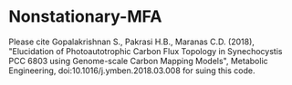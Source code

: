 # Nonstationary-MFA
Please cite Gopalakrishnan S., Pakrasi H.B., Maranas C.D. (2018), "Elucidation of Photoautotrophic Carbon Flux Topology in Synechocystis PCC 6803 using Genome-scale Carbon Mapping Models", Metabolic Engineering, doi:10.1016/j.ymben.2018.03.008 for suing this code.
